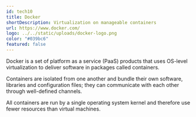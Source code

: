 ```yaml
---
id: tech10
title: Docker
shortDescription: Virtualization on manageable containers
url: https://www.docker.com/
logo: ../../static/uploads/docker-logo.png
color: "#039bc6"
featured: false
---
```

Docker is a set of platform as a service (PaaS) products that uses OS-level virtualization to deliver software in packages called containers.

Containers are isolated from one another and bundle their own software,
libraries and configuration files; they can communicate with each other through well-defined channels.

All containers are run by a single operating system kernel and therefore use fewer resources than virtual machines.
